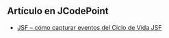 ## Artículo en JCodePoint
* [JSF – cómo capturar eventos del Ciclo de Vida JSF](https://jcodepoint.com/jsf/ciclo-de-vida/jsf-como-capturar-eventos-del-ciclo-de-vida/)
